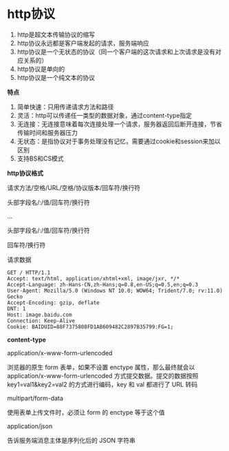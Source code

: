 # http协议

1. http是超文本传输协议的缩写
2. http协议永远都是客户端发起的请求，服务端响应
3. http协议是一个无状态的协议（同一个客户端的这次请求和上次请求是没有对应关系的）
4. http协议是单向的
5. http协议是一个纯文本的协议

**特点**

1. 简单快速：只用传递请求方法和路径
2. 灵活：http可以传递任一类型的数据对象，通过content-type指定
3. 无连接：无连接意味着每次连接处理一个请求，服务器返回后断开连接，节省传输时间和服务器压力
4. 无状态：是指协议对于事务处理没有记忆，需要通过cookie和session来加以区别
5. 支持BS和CS模式

**http协议格式**

请求方法/空格/URL/空格/协议版本/回车符/换行符

头部字段名/:/值/回车符/换行符

...

头部字段名/:/值/回车符/换行符

回车符/换行符

请求数据

```http
GET / HTTP/1.1
Accept: text/html, application/xhtml+xml, image/jxr, */*
Accept-Language: zh-Hans-CN,zh-Hans;q=0.8,en-US;q=0.5,en;q=0.3
User-Agent: Mozilla/5.0 (Windows NT 10.0; WOW64; Trident/7.0; rv:11.0) Gecko
Accept-Encoding: gzip, deflate
DNT: 1
Host: image.baidu.com
Connection: Keep-Alive
Cookie: BAIDUID=88F7375808FD1AB609482C2897B35799:FG=1; 
```

**content-type**

application/x-www-form-urlencoded

浏览器的原生 form 表单，如果不设置 enctype 属性，那么最终就会以 application/x-www-form-urlencoded 方式提交数据。提交的数据按照 key1=val1&key2=val2 的方式进行编码，key 和 val 都进行了 URL 转码

multipart/form-data

使用表单上传文件时，必须让 form 的 enctype 等于这个值

application/json

告诉服务端消息主体是序列化后的 JSON 字符串